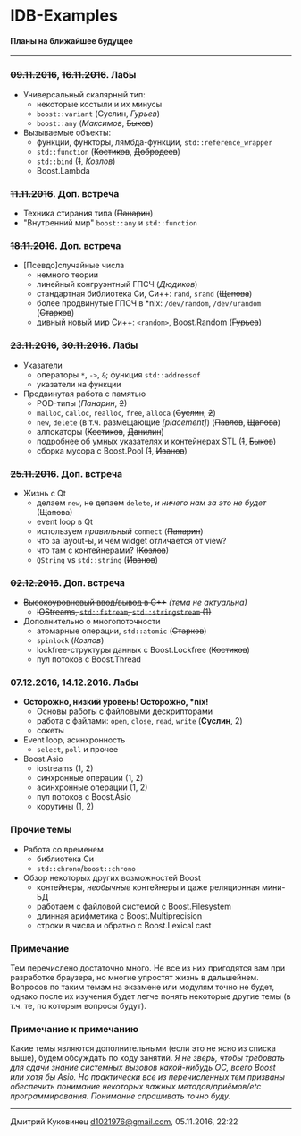 # IDB-Examples
#### Планы на ближайшее будущее
---

### ~~09.11.2016~~, ~~16.11.2016~~. Лабы
- Универсальный скалярный тип:
	+ некоторые костыли и их минусы
	+ `boost::variant` (~~Суслин~~, *Гурьев*)
	+ `boost::any` (*Максимов*, ~~Быков~~)
- Вызываемые объекты:
	+ функции, функторы, лямбда-функции, `std::reference_wrapper`
	+ `std::function` (~~Костиков~~, ~~Добродеев~~)
	+ `std::bind` (~~1~~, *Козлов*)
	+ Boost.Lambda

### ~~11.11.2016~~. Доп. встреча
- Техника стирания типа (~~Панарин~~)
- "Внутренний мир" `boost::any` и `std::function`

### ~~18.11.2016~~. Доп. встреча
- [Псевдо]случайные числа
	+ немного теории
	+ линейный конгруэнтный ГПСЧ (*Дюдиков*)
	+ стандартная библиотека Си, Си++: `rand`, `srand` (~~Щапова~~)
	+ более продвинутые ГПСЧ в \*nix: `/dev/random`, `/dev/urandom` (~~Старков~~)
	+ дивный новый мир Си++: `<random>`, Boost.Random (~~Гурьев~~)

### ~~23.11.2016~~, ~~30.11.2016~~. Лабы
- Указатели
	+ операторы `*`, `->`, `&`; функция `std::addressof`
	+ указатели на функции
- Продвинутая работа с памятью
	+ POD-типы (*Панарин*, ~~2~~)
	+ `malloc`, `calloc`, `realloc`, `free`, `alloca` (~~Суслин~~, ~~2~~)
	+ `new`, `delete` (в т.ч. размещающие *[placement]*) (~~Павлов~~, ~~Щапова~~)
	+ аллокаторы (~~Костиков~~, ~~Данилин~~)
	+ подробнее об умных указателях и контейнерах STL (~~1~~, ~~Быков~~)
	+ сборка мусора с Boost.Pool (~~1~~, ~~Иванов~~)

### ~~25.11.2016~~. Доп. встреча
- Жизнь с Qt
	+ делаем `new`, не делаем `delete`, *и ничего нам за это не будет* (~~Щапова~~)
	+ event loop в Qt
	+ используем *правильный* `connect` (~~Панарин~~)
	+ что за layout-ы, и чем widget отличается от view?
	+ что там с контейнерами? (~~Козлов~~)
	+ `QString` vs `std::string` (~~Иванов~~)

### ~~02.12.2016~~. Доп. встреча
- ~~Высокоуровневый ввод/вывод в C++~~ *(тема не актуальна)*
	+ ~~IOStreams, `std::fstream`, `std::stringstream` (1)~~
- Дополнительно о многопоточности
	+ атомарные операции, `std::atomic` (~~Старков~~)
	+ `spinlock` (*Козлов*)
	+ lockfree-структуры данных с Boost.Lockfree (~~Костиков~~)
	+ пул потоков с Boost.Thread

### 07.12.2016, 14.12.2016. Лабы
- **Осторожно, низкий уровень! Осторожно, \*nix!**
	+ Основы работы с файловыми дескрипторами
	+ работа с файлами: `open`, `close`, `read`, `write` (**Суслин**, 2)
	+ сокеты
- Event loop, асинхронность
	+ `select`, `poll` и прочее
- Boost.Asio
	+ iostreams (1, 2)
	+ синхронные операции (1, 2)
	+ асинхронные операции (1, 2)
	+ пул потоков с Boost.Asio
	+ корутины (1, 2)

### Прочие темы
- Работа со временем
	+ библиотека Си
	+ `std::chrono`/`boost::chrono`
- Обзор некоторых других возможностей Boost
	+ контейнеры, *необычные* контейнеры и даже реляционная мини-БД
	+ работаем с файловой системой с Boost.Filesystem
	+ длинная арифметика с Boost.Multiprecision
	+ строки в числа и обратно с Boost.Lexical cast

### Примечание
Тем перечислено достаточно много. Не все из них пригодятся вам при разработке браузера, но многие упростят жизнь в дальшейнем. Вопросов по таким темам на экзамене или модулям точно не будет, однако после их изучения будет легче понять некоторые другие темы (в т.ч. те, по которым вопросы будут).

### Примечание к примечанию
Какие темы являются дополнительными (если это не ясно из списка выше), будем обсуждать по ходу занятий. *Я не зверь, чтобы требовать для сдачи знание системных вызовов какой-нибудь ОС, всего Boost или хотя бы Asio. Но практически все из перечисленных тем призваны обеспечить понимание некоторых важных методов/приёмов/etc программирования. Понимание спрашивать точно буду.*

---
Дмитрий Куковинец <d1021976@gmail.com>, 05.11.2016, 22:22
